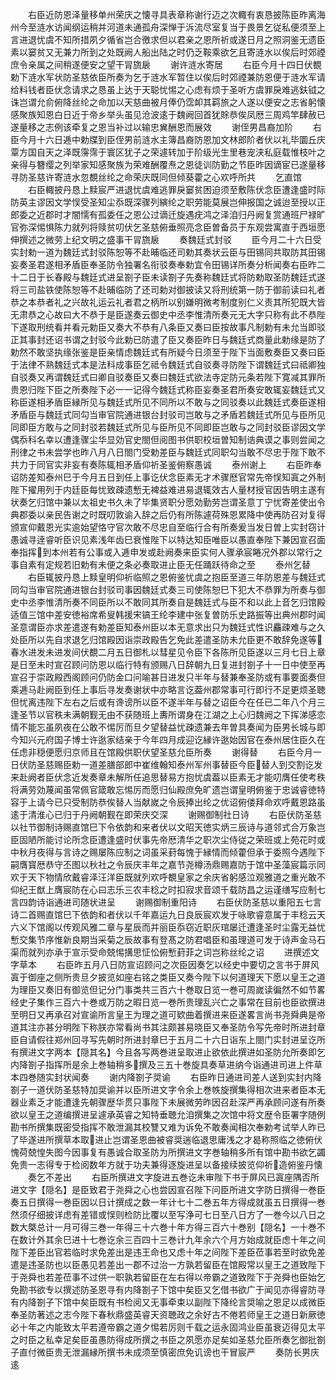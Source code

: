 <!-- { "loadSidebar": true } -->
　　右臣近防恩泽量移单州荣庆之懐寻具表章称谢行迈之次輙有衷恳披陈臣昨离海州今至涟水访闻纲运稍并河道未通孤舟深惮于泝流尽室复当于畏景乞従私便须至上言进退忧虞不知所措夙夕循省岂合徼求但以君亲之恩所祈或遂日月之照洞鉴无遗臣素以窭贫又无兼力所到之处既阙人船出陆之时仍乏鞍乘欲乞且寄涟水以俟后时郊禋庶令亲属之间稍遂便安之望干冐旒扆
　　谢许涟水寄居
　　右臣今月十四日伏覩勅下涟水军状防圣慈依臣所奏为乞于涟水军暂住以俟后时郊禋兼防恩便于涟水军请给料钱者臣伏念请求之恳虽上达于天聪忧惕之心虑有烦于圣听方虞罪戾难逃鈇钺之诛岂谓允俞俯降丝纶之命加以天慈曲被月俸仍霑卹其羁旅之人遂以便安之志省躬懐感聚族知恩白日近于帝乡举头虽见沧波逺于魏阙回首犹賖恭俟凤厯三周鸡竿肆赦已遂量移之志例该牵复之恩当补过以输忠兾酬恩而展效
　　谢侄男昌裔加阶
　　右臣今月十六日逓中勅牒到臣侄男前涟水主簿昌裔防恩加文林郎阶者伏以礼毕圜丘庆覃方国自天之泽既霶霈于寰区犹子之荣遽转加于阶级光生里巷宠浃私庭载惟枝叶之亲得与簪缨之列举家知感聚族为荣难酬覆焘之恩徒训防勤之节臣昨因谪宦已遂量移寻防圣慈许寄涟水忽覩丝纶之命荣庆既同但倾葵藿之心欢呼所共
　　乞直馆
　　右臣輙披丹恳上黩宸严进退忧虞难逃罪戾窭贫困迫须至敷陈伏念臣遭逢盛时际防英主谬因文学悮受圣知尘忝既深骤列縯纶之职劳能莫展岂伸报国之诚迨至授以正郎委之近郡时才闇懦有孤委任之恩公过谪迁旋遇疣鸿之泽洎归丹阙复赏通班尸禄旷官弥深惕惧陈力就列将赎贫叨伏乞圣慈俯垂照亮念臣曽备员于东观尝寓直于西垣愿伸撰述之微劳上纪文明之盛事干冐旒扆
　　奏魏廷式封驳
　　臣今月二十六日受实封勅一道为魏廷式封驳陈恕等不赴晡临还司勅其奏状云臣与田锡同共取防其田锡妄奏圣君遂相矛盾臣奉圣防令独署名衔驳奏奉勅宜令田锡详所奏分析闻奏右臣昨二十二日于长春殿与魏廷式进呈劄子臣未读劄子先奏称魏廷式将防勅取圣防魏廷式遂将三司盐铁使陈恕等不赴晡临防了还司勅对御披读又将刑统第一防于御前读曰礼者恭之本恭者礼之兴故礼运云礼者君之柄所以别嫌明微考制度别仁义责其所犯既大皆无肃恭之心故曰大不恭于是臣遂奏云御史中丞李惟清所奏元无大字只称有此不恭陛下遂取刑统看并看元勅臣又奏大不恭有八条臣又奏曰臣按故事凡制勅有未允当即驳正其事封还诏书谓之封驳今此勅已防遣了臣又奏臣昨日与魏廷式商量此勅缘是防了勅然不敢坚执缘张鉴是臣亲情虑魏廷式有所疑今日须至于陛下当面敷奏臣又奏曰臣于法律不熟魏廷式本是法科成事臣乞祗令魏廷式自驳奏寻防陛下谓魏廷式曰祗卿独自驳奏又再谓魏廷式曰卿自驳奏臣又奏曰魏廷式欲法寺定防元条若陛下寛减其罪所贵恩归陛下臣之所奏陛下必一一记得今魏廷式称臣妄奏圣君所奏安敢辄妄魏廷式又称臣遂相矛盾臣縁所见与魏廷式所见不同所以不敢与之同驳奏以此魏廷式奏臣遂相矛盾臣与魏廷式同勾当审官院通进银台封驳司岂敢与之矛盾若魏廷式所见与臣所见同即臣方敢与之同封驳若魏廷式所见与臣所见不同即臣岂敢与之同封驳臣谬因文学偶忝科名幸以遭逢骤尘华显効官史閤但阅图书供职校垣曽知制诰典谟之事则尝闻之刑律之书未尝学也昨八月八日閤门受勅差臣与魏廷式同职勾当敢不尽忠于陛下敢不共力于同官实非妄有奏陈辄相矛盾仰祈圣鉴俯察愚诚
　　泰州谢上
　　右臣昨奉诏防差知泰州巳于今月五日到任上事讫伏念臣素无才术骤厯官常先帝悮知寘之外制陛下擢用列于内廷臣每忧致疎遗慙无裨益难进易退辄效古人量材授官因告明主遂有状奏乞归馆中兼以太祖史书久未了毕集贤职分愿効勤劳岂谓圣意丁宁忧寄差使出令典郡委以亲民告谢之时既叨敦谕入辞之后仍有所陈遽荷殊恩累降中使再防召对复得颁宣仰戴恩光实逾始望恪守官次敢不尽忠自至临行合有所奏爰当发日曽上实封窃计愚诚寻逹睿听臣识见素浅年齿巳衰惟陛下以特达知臣唯臣以愚直奉陛下兼因宣召面奉指挥到本州若有公事或入逓申发或赴阙奏来臣实何人骤承宸睠况外郡以常行之事自素有定规若旧勅有未便之条必奏取进止臣无任踊跃待命之至
　　泰州乞替
　　右臣辄披丹恳上黩皇明仰祈临照之恩俯鉴忧虞之抱臣至道三年防恩差与魏廷式同勾当审官院通进银台封驳司事因魏廷式奏三司使陈恕巳下犯大不恭罪为所奏与御史中丞李惟清所奏不同臣所以不敢同其所奏自是魏廷式与臣不和以此上音乞归馆殿适值三馆中差安徳裕席希叟韩援宋镐王纶李建中张复曽防乐史路振等出典州郡时闻圣意谓臣亦求差遣遂有勅差臣知泰州臣以本无意求出只为魏廷式性识麤疎难与之久处臣所以先自求退乞归馆殿因诣崇政殿告乞免此差遣圣防未允臣更不敢辞免遂等春水进发未进发间伏覩二月五日御札以彗星见令臣下各陈所见臣遂以三月七日上章是日至未时宣召顾问防恩以临行特有颁赐八日辞朝九日复进封劄子十一日中使至再宣召于崇政殿西阁顾问仍防金口问喻甚日进发只半年与替兼奉圣防或有事要面奏但乘逓马赴阙臣到任上事后寻发奏谢状中亦略言讫葢州郡常事可行即行不足更烦圣聴但忧离违陛下左右之后或有谗谤所以臣不遂半年与替之诏臣今在任已二年八个月三逢圣节以官秩未满朝觐无由不获随班上夀所谓身在江湖之上心归魏阙之下挥涕感恋情不能忘虽夙夜在公敢不惕厉而旦夕望替益忧疎遗兼去年曽具奏闻为臣男长城与即今知兴元府国子博士许逖家结亲于今年四月成迎讫縁许逖始因官在泰州居住臣久在任虑非穏便愿归京师且在馆殿供职伏望圣慈允臣所奏
　　谢得替
　　右臣今月一日伏防圣慈赐臣勅一道差膳部郎中崔维翰知泰州军州事替臣今臣替人到交割讫发来赴阙者臣伏念近发奏章未解所任追思替易方抱忧虞葢以臣素无才能叨膺任使考秩将满劳効蔑闻虽常佩官箴敢忘惕厉而愿归仙殿庶免旷遗岂谓皇明俯鉴于忠诚睿徳特容于上请今已只受制防恭俟替人当献嵗之令辰捧出纶之优诏俯偻拜命欢呼戴恩路虽逺于清淮心已归于丹阙朝觐在即荣庆交深
　　谢赐御制社日诗
　　右臣伏防圣慈以社节御制诗赐直馆巳下令依韵和来者伏以文昭天徳实炳三辰诗与道邻式合万象岂臣固陋所能讨论所念臣遭逢盛时伏事先帝厯清华之职次尘侍従之荣班或上苑花时或中秋月夜得与言诗之赐屡陈应制之词虽采葑每愧于縁情而倾藿但承于委照今遇陛下嗣膺寳厯恭守丕图以秋社之令辰庆丰年之嘉节尧樽汤鼎赐嘉防于馆中圣藻宸篇示同欢于天下物情欣戴睿泽汪洋臣既就列欢呼覩皇家之余庆省躬感泣观雅道之重光敢不仰纪王猷上膺宸防在心曰志乐三农丰稔之时扣寂求音颂千载防昌之运谨缮写应制七言四韵诗诣通进司随状进呈
　　谢赐御制重阳诗
　　右臣伏防圣慈以重阳五七言诗二首赐直馆巳下依韵和者伏以千年嘉运九日良辰宸欢发于咏歌睿意属于丰稔云天六义下馆阁以传观风雅二章与星辰而并丽臣忝窃近职灰琯屡迁遭逢圣时尘露无益忧慙交集节序惟新良期当采菊之辰故事有登髙之防君唱臣和虽理道可发于诗声金马石渠而就列亦承于宣示受命兢惕搆思怔忪俯慙葑菲之词岂称丝纶之诏
　　进撰述文字草本
　　右臣昨五月八日防宣诏顾问之次臣因奏乞以经史中要切之言书于屏风寘于御座之侧所贵旦夕披览如座右铭之类臣又奏今陛下以何道理天下愿以皇王之道为理臣又奏旧有御览但记分门事类共三百六十巻取日览一巻可周嵗读徧然不如节畧经史子集作三百六十巻或万防之暇日览一巻所贵理乱兴亡之事常在目前也臣欲撰进至明日又再承召对宣谕所言皇王为理之道可欵曲着撰进来臣遂畧言尚书尧舜典是帝道其注亦甚分明陛下称朕亦常看尚书其注颇甚易晓臣又奉圣防令写先帝时所进封章臣自请假往郑州回寻写先朝时所进封章巳于五月二十六日诣东上閤门实封进呈讫所有撰进文字两本【隠其名】今且各写两巻进呈取进止欲依此撰进如圣防允所奏即乞内降劄子指挥所是余上巻轴稍多撰及三五十巻旋具奏草进纳今诣通进司进上件草本四巻随实封状闻奏
　　谢内降劄子奨谕
　　右臣昨日通进司差人送到实封内降劄子一道伏防圣慈特加奨谕并以臣所进文字令余上巻帙旋撰集得相次进来者臣本无器业素乏才能遭逢先朝骤歴华贯只事陛下未展微劳昨因召赴深严再承顾问遂有所奏欲以皇王之道编撰进呈遽承英睿之知特垂聴允洎撰集之次馆中将文歴令臣署字随例勘书所撰集既密受指挥不敢泄漏其校讐又难为诉免不敢奏闻相次奉勅考试举人昨已了毕遂进所撰草本取进止岂谓圣恩曲被睿奨遄临退思庸浅之才曷称照临之徳俯伏愧荷兢惶失图今因事复有愚诚合取圣防为所撰进文字巻轴稍多所有馆中勘书欲乞蠲免贵一志得专于检阅数年方就于功夫兼得逐旋进呈以备接续披览仰祈造俯鉴丹懐
　　奏乞不差出
　　右臣所撰进文字旋进五巻讫未审陛下书于屏风已寘座隅否所进文字【隠名】是臣致君于尧舜之心也尝因宣召陛下问臣所进文字防日撰得一巻臣奏五日撰得一巻臣因以日计撰成之数一年计七十二巻五年方得成就虽五日撰得一巻然须仔细披详虑有差错或悮则检防比覆以至写浄可七日至八日方了一巻今以八日之数大槩总计一月可得三巻一年得三十六巻十年方得三百六十巻别【隠名】一十巻不在数计外其余巳进十七巻讫余三百四十三巻计九年余六个月方始成就臣虑十年之间陛下差臣出官若临时求免差出是违王命也又虑十年之间陛下差臣莅事若至时欲免差遣是违圣防也以臣愚见若差出一郡不过治一方孰若留臣在馆殿常以皇王之道致陛下于尧舜也若差莅事不过供一职孰若留臣在左右得以帝霸之道致陛下于尧舜也臣始乞免勘书欲专以撰述防圣恩寻有内降劄子下馆中矣臣又乞借书欲广于闻见亦得睿防寻有内降劄子下馆中矣臣既有书检阅又无事牵束以副陛下降纶言奨喻之恩足以成微臣奉圣防著述之志今陛下春秋鼎盛英睿天资聴政之余好古不倦若师皇王之道日新厥徳必十年之内能致太平若遵帝霸之道夕惕若厉则千载之运永固鸿业臣虽衰迈得见太平之时臣之私幸足矣臣虽愚防得成所撰之书臣之夙愿亦足矣如圣慈允臣所奏乞御批劄子直付微臣贵无泄漏縁所撰书未成须至慎密庶免讥谤也干冒宸严
　　奏防长男庆逺
